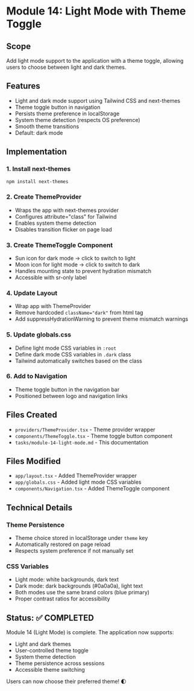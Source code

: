 <!-- Light Mode Theme Support -->
# Module 14: Light Mode with Theme Toggle

## Scope

Add light mode support to the application with a theme toggle, allowing users to choose between light and dark themes.

## Features

- Light and dark mode support using Tailwind CSS and next-themes
- Theme toggle button in navigation
- Persists theme preference in localStorage
- System theme detection (respects OS preference)
- Smooth theme transitions
- Default: dark mode

## Implementation

### 1. Install next-themes
```bash
npm install next-themes
```

### 2. Create ThemeProvider
- Wraps the app with next-themes provider
- Configures attribute="class" for Tailwind
- Enables system theme detection
- Disables transition flicker on page load

### 3. Create ThemeToggle Component
- Sun icon for dark mode → click to switch to light
- Moon icon for light mode → click to switch to dark
- Handles mounting state to prevent hydration mismatch
- Accessible with sr-only label

### 4. Update Layout
- Wrap app with ThemeProvider
- Remove hardcoded `className="dark"` from html tag
- Add suppressHydrationWarning to prevent theme mismatch warnings

### 5. Update globals.css
- Define light mode CSS variables in `:root`
- Define dark mode CSS variables in `.dark` class
- Tailwind automatically switches based on the class

### 6. Add to Navigation
- Theme toggle button in the navigation bar
- Positioned between logo and navigation links

## Files Created

- `providers/ThemeProvider.tsx` - Theme provider wrapper
- `components/ThemeToggle.tsx` - Theme toggle button component
- `tasks/module-14-light-mode.md` - This documentation

## Files Modified

- `app/layout.tsx` - Added ThemeProvider wrapper
- `app/globals.css` - Added light mode CSS variables
- `components/Navigation.tsx` - Added ThemeToggle component

## Technical Details

### Theme Persistence
- Theme choice stored in localStorage under `theme` key
- Automatically restored on page reload
- Respects system preference if not manually set

### CSS Variables
- Light mode: white backgrounds, dark text
- Dark mode: dark backgrounds (#0a0a0a), light text
- Both modes use the same brand colors (blue primary)
- Proper contrast ratios for accessibility

## Status: ✅ COMPLETED

Module 14 (Light Mode) is complete. The application now supports:
- Light and dark themes
- User-controlled theme toggle
- System theme detection
- Theme persistence across sessions
- Accessible theme switching

Users can now choose their preferred theme! 🌓

